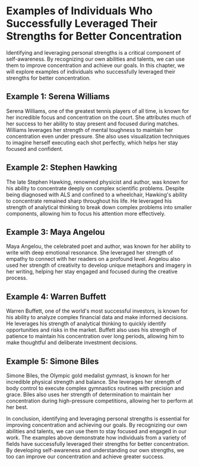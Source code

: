 # Examples of Individuals Who Successfully Leveraged Their Strengths for Better Concentration

Identifying and leveraging personal strengths is a critical component of self-awareness. By recognizing our own abilities and talents, we can use them to improve concentration and achieve our goals. In this chapter, we will explore examples of individuals who successfully leveraged their strengths for better concentration.

Example 1: Serena Williams
--------------------------

Serena Williams, one of the greatest tennis players of all time, is known for her incredible focus and concentration on the court. She attributes much of her success to her ability to stay present and focused during matches. Williams leverages her strength of mental toughness to maintain her concentration even under pressure. She also uses visualization techniques to imagine herself executing each shot perfectly, which helps her stay focused and confident.

Example 2: Stephen Hawking
--------------------------

The late Stephen Hawking, renowned physicist and author, was known for his ability to concentrate deeply on complex scientific problems. Despite being diagnosed with ALS and confined to a wheelchair, Hawking's ability to concentrate remained sharp throughout his life. He leveraged his strength of analytical thinking to break down complex problems into smaller components, allowing him to focus his attention more effectively.

Example 3: Maya Angelou
-----------------------

Maya Angelou, the celebrated poet and author, was known for her ability to write with deep emotional resonance. She leveraged her strength of empathy to connect with her readers on a profound level. Angelou also used her strength of creativity to develop unique metaphors and imagery in her writing, helping her stay engaged and focused during the creative process.

Example 4: Warren Buffett
-------------------------

Warren Buffett, one of the world's most successful investors, is known for his ability to analyze complex financial data and make informed decisions. He leverages his strength of analytical thinking to quickly identify opportunities and risks in the market. Buffett also uses his strength of patience to maintain his concentration over long periods, allowing him to make thoughtful and deliberate investment decisions.

Example 5: Simone Biles
-----------------------

Simone Biles, the Olympic gold medalist gymnast, is known for her incredible physical strength and balance. She leverages her strength of body control to execute complex gymnastics routines with precision and grace. Biles also uses her strength of determination to maintain her concentration during high-pressure competitions, allowing her to perform at her best.

In conclusion, identifying and leveraging personal strengths is essential for improving concentration and achieving our goals. By recognizing our own abilities and talents, we can use them to stay focused and engaged in our work. The examples above demonstrate how individuals from a variety of fields have successfully leveraged their strengths for better concentration. By developing self-awareness and understanding our own strengths, we too can improve our concentration and achieve greater success.
